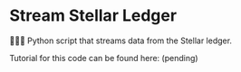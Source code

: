 # Stream Stellar Ledger

👨🏽‍💻 Python script that streams data from the Stellar ledger. 

Tutorial for this code can be found here: (pending)

